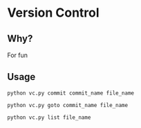 
# Version Control

## Why?

For fun

## Usage

```
python vc.py commit commit_name file_name

python vc.py goto commit_name file_name

python vc.py list file_name

```